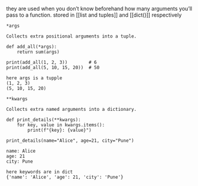 they are used when you don’t know beforehand how many arguments you’ll pass to a function.
stored in [[list and tuples]] and [[dict()]] respectively

```
*args

Collects extra positional arguments into a tuple.

def add_all(*args):
    return sum(args)

print(add_all(1, 2, 3))        # 6
print(add_all(5, 10, 15, 20))  # 50

here args is a tupple
(1, 2, 3)
(5, 10, 15, 20)

```

```
**kwargs

Collects extra named arguments into a dictionary.

def print_details(**kwargs):
    for key, value in kwargs.items():
        print(f"{key}: {value}")

print_details(name="Alice", age=21, city="Pune")

name: Alice
age: 21
city: Pune
 
here keywords are in dict 
{'name': 'Alice', 'age': 21, 'city': 'Pune'}
 
```